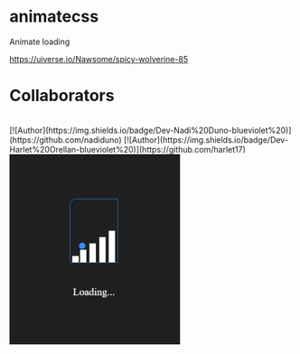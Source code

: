 # animatecss
Animate loading

https://uiverse.io/Nawsome/spicy-wolverine-85

# Collaborators
<br />
[![Author](https://img.shields.io/badge/Dev-Nadi%20Duno-blueviolet%20)](https://github.com/nadiduno)
[![Author](https://img.shields.io/badge/Dev-Harlet%20Orellan-blueviolet%20)](https://github.com/harlet17)

<div>
  <img 
    src="https://github.com/harlet17/animatecss/blob/main/.github/Loading.png" 
    width="60%"
  >
  <br />
</div>
